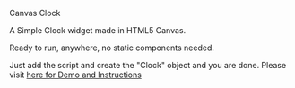 Canvas Clock

A Simple Clock widget made in HTML5 Canvas.

Ready to run, anywhere, no static components needed.

Just add the script and create the "Clock" object and you are done. Please visit <a href="http://satinjeet.github.io/clock/">here for Demo and Instructions</a>
